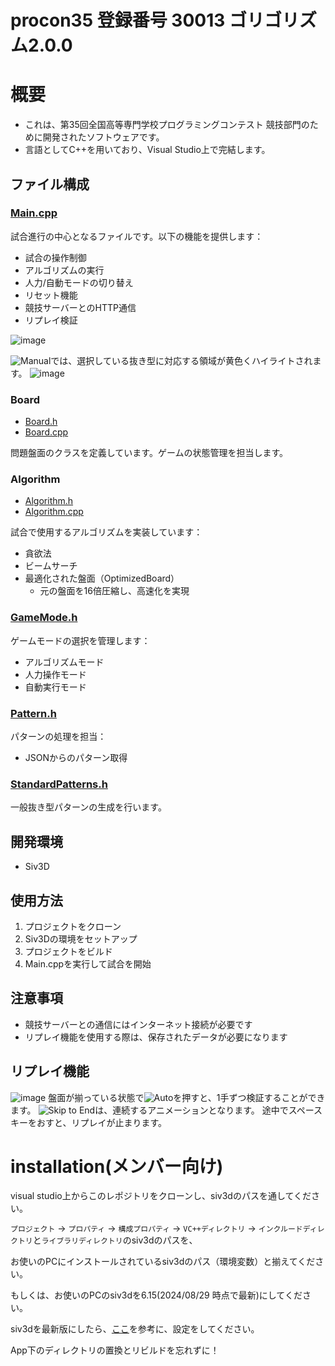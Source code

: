 # procon35 登録番号 30013 ゴリゴリズム2.0.0

# 概要
- これは、第35回全国高等専門学校プログラミングコンテスト 競技部門のために開発されたソフトウェアです。
- 言語としてC++を用いており、Visual Studio上で完結します。

## ファイル構成

### [Main.cpp](./Main.cpp)
試合進行の中心となるファイルです。以下の機能を提供します：
- 試合の操作制御
- アルゴリズムの実行
- 人力/自動モードの切り替え
- リセット機能
- 競技サーバーとのHTTP通信
- リプレイ検証

![image](https://github.com/user-attachments/assets/e458f444-dd42-4251-9636-b175f1a667d3)

![Manual](https://img.shields.io/badge/Manual-blue?style=for-the-badge&logo=auto&logoColor=white)では、選択している抜き型に対応する領域が黄色くハイライトされます。
![image](https://github.com/user-attachments/assets/3e215dfa-dc68-4479-bfe4-428eb6e88d0d)


### Board
- [Board.h](./Board.h)
- [Board.cpp](./Board.cpp)

問題盤面のクラスを定義しています。ゲームの状態管理を担当します。

### Algorithm
- [Algorithm.h](./Algorithm.h)
- [Algorithm.cpp](./Algorithm.cpp)

試合で使用するアルゴリズムを実装しています：
- 貪欲法
- ビームサーチ
- 最適化された盤面（OptimizedBoard）
  - 元の盤面を16倍圧縮し、高速化を実現

### [GameMode.h](./GameMode.h)
ゲームモードの選択を管理します：
- アルゴリズムモード
- 人力操作モード
- 自動実行モード

### [Pattern.h](./Pattern.h)
パターンの処理を担当：
- JSONからのパターン取得

### [StandardPatterns.h](./StandardPatterns.h)
一般抜き型パターンの生成を行います。

## 開発環境
- Siv3D

## 使用方法
1. プロジェクトをクローン
2. Siv3Dの環境をセットアップ
3. プロジェクトをビルド
4. Main.cppを実行して試合を開始

## 注意事項
- 競技サーバーとの通信にはインターネット接続が必要です
- リプレイ機能を使用する際は、保存されたデータが必要になります

## リプレイ機能
![image](https://github.com/user-attachments/assets/da1f56b7-a670-4a46-b80e-45e47714f3dd)
盤面が揃っている状態で![Auto](https://img.shields.io/badge/Auto-gray?style=for-the-badge&logo=auto&logoColor=gray)を押すと、1手ずつ検証することができます。
![Skip to End](https://img.shields.io/badge/Skip_to_End-blue?style=for-the-badge&logo=auto&logoColor=white)は、連続するアニメーションとなります。
途中でスペースキーをおすと、リプレイが止まります。


# installation(メンバー向け)

visual studio上からこのレポジトリをクローンし、siv3dのパスを通してください。

`プロジェクト` -> `プロパティ` -> `構成プロパティ` -> `VC++ディレクトリ` -> `インクルードディレクトリ`と`ライブラリディレクトリ`のsiv3dのパスを、

お使いのPCにインストールされているsiv3dのパス（環境変数）と揃えてください。

もしくは、お使いのPCのsiv3dを6.15(2024/08/29 時点で最新)にしてください。

siv3dを最新版にしたら、[ここ](https://zenn.dev/link/comments/8aaf45fc5ae077)を参考に、設定をしてください。

App下のディレクトリの置換とリビルドを忘れずに！
